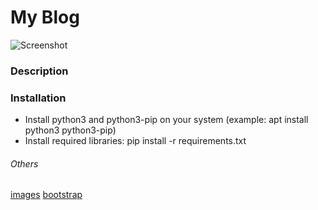 # My Blog
![Screenshot](https://user-images.githubusercontent.com/53121602/72887764-9eb84600-3d0c-11ea-9ccd-ab7ff66ae9c4.png)



###  Description


### Installation
- Install python3 and python3-pip on your system (example: apt install python3 python3-pip)
- Install required libraries: pip install -r requirements.txt

######  Others
[images](https://illlustrations.co)
[bootstrap](https://getbootstrap.com)
